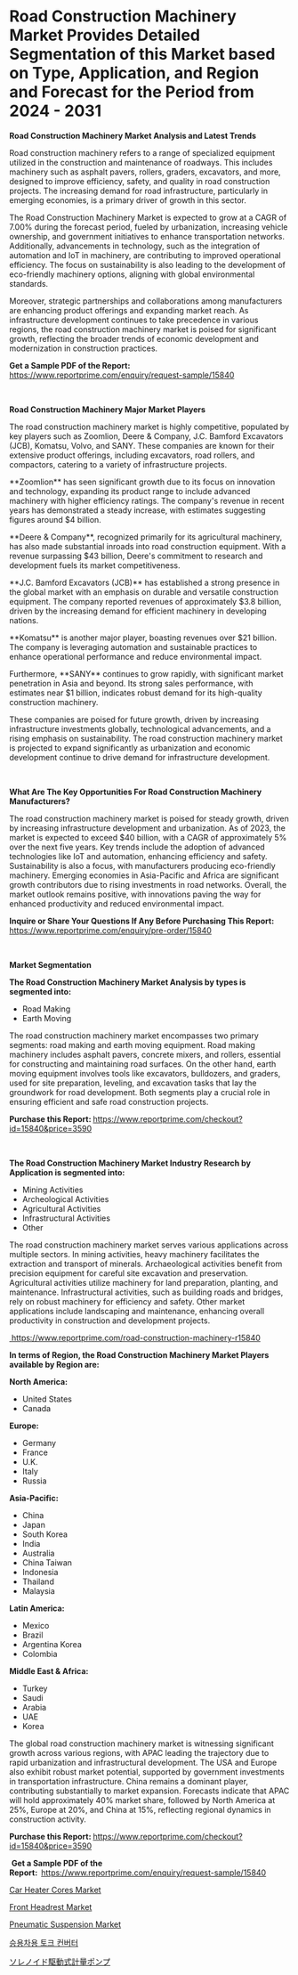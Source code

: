 <p><h1>Road Construction Machinery Market Provides Detailed Segmentation of this Market based on Type, Application, and Region and Forecast for the Period from 2024 - 2031</h1></p><p><strong>Road Construction Machinery Market Analysis and Latest Trends</strong></p>
<p><p>Road construction machinery refers to a range of specialized equipment utilized in the construction and maintenance of roadways. This includes machinery such as asphalt pavers, rollers, graders, excavators, and more, designed to improve efficiency, safety, and quality in road construction projects. The increasing demand for road infrastructure, particularly in emerging economies, is a primary driver of growth in this sector.</p><p>The Road Construction Machinery Market is expected to grow at a CAGR of 7.00% during the forecast period, fueled by urbanization, increasing vehicle ownership, and government initiatives to enhance transportation networks. Additionally, advancements in technology, such as the integration of automation and IoT in machinery, are contributing to improved operational efficiency. The focus on sustainability is also leading to the development of eco-friendly machinery options, aligning with global environmental standards. </p><p>Moreover, strategic partnerships and collaborations among manufacturers are enhancing product offerings and expanding market reach. As infrastructure development continues to take precedence in various regions, the road construction machinery market is poised for significant growth, reflecting the broader trends of economic development and modernization in construction practices.</p></p>
<p><strong>Get a Sample PDF of the Report:&nbsp;</strong> <a href="https://www.reportprime.com/enquiry/request-sample/15840">https://www.reportprime.com/enquiry/request-sample/15840</a></p>
<p>&nbsp;</p>
<p><strong>Road Construction Machinery Major Market Players</strong></p>
<p><p>The road construction machinery market is highly competitive, populated by key players such as Zoomlion, Deere & Company, J.C. Bamford Excavators (JCB), Komatsu, Volvo, and SANY. These companies are known for their extensive product offerings, including excavators, road rollers, and compactors, catering to a variety of infrastructure projects.</p><p>**Zoomlion** has seen significant growth due to its focus on innovation and technology, expanding its product range to include advanced machinery with higher efficiency ratings. The company's revenue in recent years has demonstrated a steady increase, with estimates suggesting figures around $4 billion.</p><p>**Deere & Company**, recognized primarily for its agricultural machinery, has also made substantial inroads into road construction equipment. With a revenue surpassing $43 billion, Deere's commitment to research and development fuels its market competitiveness. </p><p>**J.C. Bamford Excavators (JCB)** has established a strong presence in the global market with an emphasis on durable and versatile construction equipment. The company reported revenues of approximately $3.8 billion, driven by the increasing demand for efficient machinery in developing nations.</p><p>**Komatsu** is another major player, boasting revenues over $21 billion. The company is leveraging automation and sustainable practices to enhance operational performance and reduce environmental impact.</p><p>Furthermore, **SANY** continues to grow rapidly, with significant market penetration in Asia and beyond. Its strong sales performance, with estimates near $1 billion, indicates robust demand for its high-quality construction machinery.</p><p>These companies are poised for future growth, driven by increasing infrastructure investments globally, technological advancements, and a rising emphasis on sustainability. The road construction machinery market is projected to expand significantly as urbanization and economic development continue to drive demand for infrastructure development.</p></p>
<p>&nbsp;</p>
<p><strong>What Are The Key Opportunities For Road Construction Machinery Manufacturers?</strong></p>
<p><p>The road construction machinery market is poised for steady growth, driven by increasing infrastructure development and urbanization. As of 2023, the market is expected to exceed $40 billion, with a CAGR of approximately 5% over the next five years. Key trends include the adoption of advanced technologies like IoT and automation, enhancing efficiency and safety. Sustainability is also a focus, with manufacturers producing eco-friendly machinery. Emerging economies in Asia-Pacific and Africa are significant growth contributors due to rising investments in road networks. Overall, the market outlook remains positive, with innovations paving the way for enhanced productivity and reduced environmental impact.</p></p>
<p><strong>Inquire or Share Your Questions If Any Before Purchasing This Report:</strong> <a href="https://www.reportprime.com/enquiry/pre-order/15840">https://www.reportprime.com/enquiry/pre-order/15840</a></p>
<p>&nbsp;</p>
<p><strong>Market Segmentation</strong></p>
<p><strong>The Road Construction Machinery Market Analysis by types is segmented into:</strong></p>
<p><ul><li>Road Making</li><li>Earth Moving</li></ul></p>
<p><p>The road construction machinery market encompasses two primary segments: road making and earth moving equipment. Road making machinery includes asphalt pavers, concrete mixers, and rollers, essential for constructing and maintaining road surfaces. On the other hand, earth moving equipment involves tools like excavators, bulldozers, and graders, used for site preparation, leveling, and excavation tasks that lay the groundwork for road development. Both segments play a crucial role in ensuring efficient and safe road construction projects.</p></p>
<p><strong>Purchase this Report:&nbsp;</strong><a href="https://www.reportprime.com/checkout?id=15840&price=3590">https://www.reportprime.com/checkout?id=15840&price=3590</a></p>
<p>&nbsp;</p>
<p><strong>The Road Construction Machinery Market Industry Research by Application is segmented into:</strong></p>
<p><ul><li>Mining Activities</li><li>Archeological Activities</li><li>Agricultural Activities</li><li>Infrastructural Activities</li><li>Other</li></ul></p>
<p><p>The road construction machinery market serves various applications across multiple sectors. In mining activities, heavy machinery facilitates the extraction and transport of minerals. Archaeological activities benefit from precision equipment for careful site excavation and preservation. Agricultural activities utilize machinery for land preparation, planting, and maintenance. Infrastructural activities, such as building roads and bridges, rely on robust machinery for efficiency and safety. Other market applications include landscaping and maintenance, enhancing overall productivity in construction and development projects.</p></p>
<p><a href="https://www.reportprime.com/road-construction-machinery-r15840">&nbsp;https://www.reportprime.com/road-construction-machinery-r15840</a></p>
<p><strong>In terms of Region, the Road Construction Machinery Market Players available by Region are:</strong></p>
<p>
    <p> <strong> North America: </strong>
        <ul>
            <li>United States</li>
            <li>Canada</li>
        </ul>
        </p> 
    <p> <strong> Europe: </strong>
        <ul>
            <li>Germany</li>
            <li>France</li>
            <li>U.K.</li>
            <li>Italy</li>
            <li>Russia</li>
        </ul>
        </p> 
    <p> <strong> Asia-Pacific: </strong>
        <ul>
            <li>China</li>
            <li>Japan</li>
            <li>South Korea</li>
            <li>India</li>
            <li>Australia</li>
            <li>China Taiwan</li>
            <li>Indonesia</li>
            <li>Thailand</li>
            <li>Malaysia</li>
        </ul>
        </p> 
    <p> <strong> Latin America: </strong>
        <ul>
            <li>Mexico</li>
            <li>Brazil</li>
            <li>Argentina Korea</li>
            <li>Colombia</li>
        </ul>
        </p> 
    <p> <strong> Middle East & Africa: </strong>
        <ul>
            <li>Turkey</li>
            <li>Saudi</li>
            <li>Arabia</li>
            <li>UAE</li>
            <li>Korea</li>
        </ul>
    </p>
    </p>
<p><p>The global road construction machinery market is witnessing significant growth across various regions, with APAC leading the trajectory due to rapid urbanization and infrastructural development. The USA and Europe also exhibit robust market potential, supported by government investments in transportation infrastructure. China remains a dominant player, contributing substantially to market expansion. Forecasts indicate that APAC will hold approximately 40% market share, followed by North America at 25%, Europe at 20%, and China at 15%, reflecting regional dynamics in construction activity.</p></p>
<p><strong>Purchase this Report: </strong><a href="https://www.reportprime.com/checkout?id=15840&price=3590">https://www.reportprime.com/checkout?id=15840&price=3590</a></p>
<p>&nbsp;<strong>Get a Sample PDF of the Report:&nbsp;&nbsp;</strong><a href="https://www.reportprime.com/enquiry/request-sample/15840">https://www.reportprime.com/enquiry/request-sample/15840</a></p>
<p><strong></strong></p>
<p><p><a href="https://issuu.com/reportprime-2/docs/car-heater-cores-market-size-2030.p_22f117b241512b">Car Heater Cores Market</a></p><p><a href="https://medium.com/@nettieboyle28/the-front-headrest-market-has-experienced-impressive-growth-in-recent-years-expanding-its-market-1ca682707961">Front Headrest Market</a></p><p><a href="https://issuu.com/reportprime-2/docs/pneumatic-suspension-market-size-20_8ad395d5deadfd">Pneumatic Suspension Market</a></p><p><a href="https://medium.com/@feliciasummers98/%ED%86%A0%ED%81%AC-%EC%BB%A8%EB%B2%84%ED%84%B0%EC%9D%98-%EB%AF%B8%EB%9E%98-%EC%8A%B9%EC%9A%A9%EC%B0%A8-%EC%8B%9C%EC%9E%A5%EC%97%90-%EB%8C%80%ED%95%9C-%EA%B8%80%EB%A1%9C%EB%B2%8C-%EC%8B%9C%EC%9E%A5-%EC%A0%84%EB%A7%9D-%EB%B0%8F-%EC%8B%9C%EC%9E%A5-%EB%8F%99%ED%96%A5-2024-2031-ffc57a161d00">승용차용 토크 컨버터</a></p><p><a href="https://medium.com/@edmondg3yrtreenfelder8956/solenoid-driven-metering-pumps-market-%E3%81%AE%E3%82%B0%E3%83%AD%E3%83%BC%E3%83%90%E3%83%AB%E5%B8%82%E5%A0%B4%E6%A6%82%E8%A6%81%E3%81%AF-%E4%B8%96%E7%95%8C%E3%81%8A%E3%82%88%E3%81%B3%E4%B8%BB%E8%A6%81%E5%B8%82%E5%A0%B4%E3%81%AB%E3%81%8A%E3%81%91%E3%82%8B%E6%A5%AD%E7%95%8C%E3%81%AB%E5%BD%B1%E9%9F%BF%E3%82%92%E4%B8%8E%E3%81%88%E3%82%8B%E4%B8%BB%E8%A6%81%E3%81%AA%E3%83%88%E3%83%AC%E3%83%B3%E3%83%89%E3%81%AB%E3%81%A4%E3%81%84%E3%81%A6-%E7%8B%AC%E8%87%AA%E3%81%AE%E8%A6%96%E7%82%B9%E3%82%92%E6%8F%90%E4%BE%9B%E3%81%97%E3%81%BE%E3%81%99-2abf2937b841">ソレノイド駆動式計量ポンプ</a></p></p>